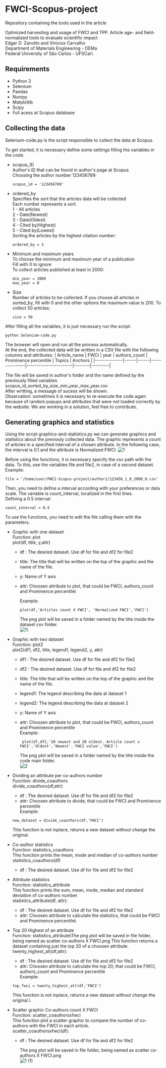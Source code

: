 # FWCI-Scopus-project

Repository containing the tools used in the article 

Optimized harvesting and usage of FWCI and TPP. Article age- and field-normalized tools to evaluate scientific impact\
Edgar D. Zanotto and Vinicius Carvalho\
Department of Materials Engineering - DEMa\
Federal University of São Carlos - UFSCar\


## Requirements
* Python 3
* Selenium 
* Pandas
* Numpy
* Matplotlib
* Scipy
* Full acess at Scopus database


## Collecting the data
Selenium-code.py is the script responsible to collect the data at Scopus.

To get started, it is necessary define some settings filling the variables in the code.

 * scopus_ID\
      Author's ID that can be found in author's page at Scopus\
      Choosing the author number 123456789:
      ```
      scopus_id = '123456789'
      ```
  * ordered_by\
      Specifies the sort that the articles data will be collected\
      Each number represents a sort.\
      1 - All articles\
      2 - Date(Newest)\
      3 - Date(Oldest)\
      4 - Cited by(Highest)\
      5 - Cited by(Lowest)\
      Sorting the articles by the highest citation number:
      ```
      ordered_by = 3
      ```
  * Minimum and maximum years\
      To choose the minimum and maximum year of a publication\
      Fill with 0 to ignore\
      To collect articles published at least in 2000: 
      ```
      min_year = 2000  
      max_year = 0
      ```
   * Size\
      Number of articles to be collected.
      If you choose all articles in sorted_by, fill with 0 and the other options the maximum value is 200.
      To collect 50 articles: 
      ```
      size = 50
      ```
After filling all the variables, it is just necessary run the script:
```
python Selenium-code.py
```
The browser will open and run all the process automatically. \
At the end, the collected data will be written in a CSV file with the following columns and attributes:
| Article_name | FWCI | year | authors_count | Prominence percentile | Topics | Anchors |
|--------------|------|------|---------------|-----------------------|--------|---------|

The file will be saved in author's folder and the name defined by the previously filled variables\
scopus_id_sorted_by_size_min_year_max_year.csv\
After writting, a message of sucess will be shown.\
Observation: sometimes it is necessary to re-execute the code again because of random popups and attributes that were not loaded correctly by the website. We are working in a solution, feel free to contribute.

## Generating graphics and statistics
Using the script graphics-and-statistics.py we can generate graphics and statistics about the previouly collected data.
The graphic represents a count of articles in a specified interval of a chosen attribute. In the following case, the interval is 0.1 and the attribute is Normalized FWCI.
![1](https://user-images.githubusercontent.com/32166287/78833422-3bf95100-79c3-11ea-9730-ab497e3aac2d.png)

Before using the functions, it is necessary specify the csv path with the data. To this, use the variables file and file2, in case of a second dataset.
Example:
```
file = '/home/user/FWCI-Scopus-project/author1/123456_1_0_2000_0.csv'
```
Then, you need to define a interval according with your preferences or data scale. The variable is count_interval, localized in the first lines.\
Defining a 0.5 interval:
```
count_interval = 0.5
```
To use the functions, you need to edit the file calling them with the parameters.

* Graphic with one dataset\
      Function: plot\
      plot(df, title, y,attr)
  * df : The desired dataset. Use df for file and df2 for file2
  * title: The title that will be written on the top of the graphic and the name of the file.
  * y: Name of Y axis
  * attr: Choosen attribute to plot, that could be FWCI, authors_count and Prominence percentile\
  
      Example:
     ```
     plot(df,'Articles count X FWCI', 'Normalized FWCI','FWCI')
     ```
       The png plot will be saved in a folder named by the title inside the dataset csv folder.\
           ![1](https://user-images.githubusercontent.com/32166287/78833422-3bf95100-79c3-11ea-9730-ab497e3aac2d.png)\
 * Graphic with two dataset\
      Function: plot2\
      plot2(df1, df2, title, legend1, legend2, y, attr)
   * df1 : The desired dataset. Use df for file and df2 for file2
   * df2 : The desired dataset. Use df for file and df2 for file2
   * title: The title that will be written on the top of the graphic and the name of the file.
   * legend1: The legend describing the data at dataset 1
   * legend2: The legend describing the data at dataset 2
   * y: Name of Y axis
   * attr: Choosen attribute to plot, that could be FWCI, authors_count and Prominence percentile\
        Example:
        ```
         plot(df,df2,'20 newest and 20 oldest. Article count x FWCI','Oldest','Newest','FWCI value','FWCI')
        ```
        
       The png plot will be saved in a folder named by the title inside the code main folder.\
       ![2](https://user-images.githubusercontent.com/32166287/78835128-06099c00-79c6-11ea-837b-704d9f7675a3.png)
           
  * Dividing an attribute per co-authors number\
      Function: divide_coauthors\
      divide_coauthors(df,attr)
    * df : The desired dataset. Use df for file and df2 for file2
    * attr: Choosen attribute to divide, that could be FWCI and Prominence percentile\
    Example:
    ```
    new_dataset = divide_coauthors(df,'FWCI')
    ```
    This function is not inplace, returns a new dataset without change the original.
      
  * Co-author statistics\
      Function: statistics_coauthors\
      This function prints the mean, mode and median of co-authors number\
      statistics_coauthors(df)
    *  df : The desired dataset. Use df for file and df2 for file2
            
   * Attribute statistics\
      Function: statistics_attribute\
      This function prints the sum, mean, mode, median and standard deviation of co-authors number\
      statistics_attribute(df, attr):
     * df : The desired dataset. Use df for file and df2 for file2
     * attr: Choosen attribute to calculate the statistics, that could be FWCI and Prominence percentile\
            
   * Top 20 Highest of an attribute\
      Function: statistics_attribute\The png plot will be saved in file folder, being named as scatter co-authors X FWCI.png
      This function returns a dataset containing just the top 20 of a choosen attribute.\
      twenty_highest_att(df,attr):
     * df : The desired dataset. Use df for file and df2 for file2
     * attr: Choosen attribute to calculate the top 20, that could be FWCI, authors_count and Prominence percentile\
      Example:
      ```
      top_fwci = twenty_highest_att(df,'FWCI')
      ```
      This function is not inplace, returns a new dataset without change the original.\
      
   * Scatter graphic Co-authors count X FWCI\
       Function: scatter_coauthorsxfwci\
       This function plot a scatter graphic to compare the number of co-authors with the FWCI in each article.\
       scatter_coauthorsxfwci(df):
     * df : The desired dataset. Use df for file and df2 for file2
       
       The png plot will be saved in file folder, being named as scatter co-authors X FWCI.png\
       ![1 (1)](https://user-images.githubusercontent.com/32166287/78920771-4a4e7800-7a6a-11ea-898c-069988fa2a81.png)

       
